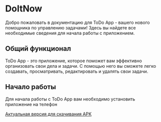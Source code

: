 # DoItNow
Добро пожаловать в документацию для ToDo App - вашего нового помощника по управлению задачами! Здесь вы найдете все необходимые сведения для начала работы с приложением.

## Общий функционал

ToDo App - это приложение, которое поможет вам эффективно организовать свои дела и задачи. С помощью него вы сможете легко создавать, просматривать, редактировать и удалять свои задачи.

## Начало работы

Для начала работы с ToDo App вам необходимо установить приложение на телефон

[Актуальная версия для скачивания APK](https://disk.yandex.ru/d/jl_IsXKjh997CQ)
